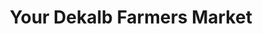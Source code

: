 ---
title: "Your Dekalb Farmers Market"
url: /decatur/your-dekalb-farmers-market/
shop: supermarket
---